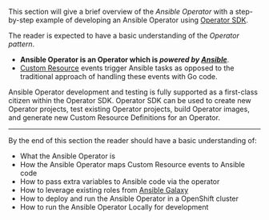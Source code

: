 This section will give a brief overview of the *Ansible Operator* with a step-by-step example of developing an Ansible Operator using [Operator SDK](https://github.com/operator-framework/operator-sdk).

The reader is expected to have a basic understanding of the *Operator pattern*. 
 - **Ansible Operator is an Operator which is _powered by [Ansible](https://www.ansible.com/)_**. 
 - [Custom Resource](https://kubernetes.io/docs/concepts/extend-kubernetes/api-extension/custom-resources/) events trigger Ansible tasks as opposed to the traditional approach of handling these events with Go code.

Ansible Operator development and testing is fully supported as a first-class citizen within the Operator SDK. Operator SDK can be used to create new Operator projects, test existing Operator projects, build Operator images, and generate new Custom Resource Definitions for an Operator.

---

By the end of this section the reader should have a basic understanding of:

* What the Ansible Operator is
* How the Ansible Operator maps Custom Resource events to Ansible code
* How to pass extra variables to Ansible code via the operator
* How to leverage existing roles from [Ansible Galaxy](https://galaxy.ansible.com/)
* How to deploy and run the Ansible Operator in a OpenShift cluster
* How to run the Ansible Operator Locally for development
